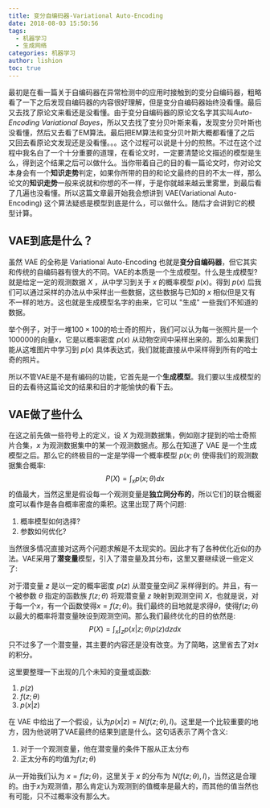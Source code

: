 ```yaml
---
title: 变分自编码器-Variational Auto-Encoding
date: 2018-08-03 15:50:56
tags:
  - 机器学习
  - 生成网络
categories: 机器学习
author: lishion
toc: true
---
```

最初是在看一篇关于自编码器在异常检测中的应用时接触到的变分自编码器，粗略看了一下之后发现自编码器的内容很好理解，但是变分自编码器始终没看懂。最后又去找了原论文来看还是没看懂。由于变分自编码器的原论文名字其实叫*Auto-Encoding  Variational Bayes*，所以又去找了变分贝叶斯来看，发现变分贝叶斯也没看懂，然后又去看了EM算法。最后把EM算法和变分贝叶斯大概都看懂了之后又回去看原论文发现还是没看懂。。。这个过程可以说是十分的煎熬。不过在这个过程中我名白了一个十分重要的道理，在看论文时，一定要清楚论文描述的模型是生么，得到这个结果之后可以做什么。当你带着自己的目的看一篇论文时，你对论文本身会有一个**知识走势**判定，如果你所带的目的和论文最终的目的不太一样，那么论文的**知识走势**一般来说就和你想的不一样，于是你就越来越云里雾里，到最后看了几遍也没看懂。所以这篇文章最开始我会想讲到 VAE(Variational Auto-Encoding) 这个算法疑惑是模型到底是什么，可以做什么。随后才会讲到它的模型计算。

## VAE到底是什么？

虽然 VAE 的全称是 Variational Auto-Encoding 也就是**变分自编码器**，但它其实和传统的自编码器有很大的不同。VAE的本质是一个生成模型。什么是生成模型? 就是给定一定的观测数据 $X$ ，从中学习到关于 $x$ 的概率模型 $p(x)$。得到 $p(x)$ 后我们可以通过采样的办法从中采样出一些数据，这些数据与已知的 $x$ 相似但是又有不一样的地方。这也就是生成模型名字的由来，它可以 "生成" 一些我们不知道的数据。

举个例子，对于一堆$100×100$的哈士奇的照片，我们可以认为每一张照片是一个100000的向量$x$，它是以概率密度 $p(x)$ 从动物空间中采样出来的。那么如果我们能从这堆图片中学习到 $p(x)$ 具体表达式，我们就能直接从中采样得到所有的哈士奇的照片。

所以不管VAE是不是有编码的功能，它首先是一个**生成模型**。我们要以生成模型的目的去看待这篇论文的结果和目的才能愉快的看下去。

## VAE做了些什么

在这之前先做一些符号上的定义，设 $X$ 为观测数据集，例如刚才提到的哈士奇照片合集，$x$ 为观测数据集中的某一个观测数据点。那么在知道了 VAE 是一个生成模型之后。那么它的终极目的一定是学得一个概率模型 $p(x;\theta)$ 使得我们的观测数据集合概率:
$$
P(X)=\int_xp(x;\theta)dx
$$
的值最大，当然这里是假设每一个观测变量是**独立同分布的**，所以它们的联合概密度可以看作是各自概率密度的乘积。这里出现了两个问题:

1. 概率模型如何选择?
2. 参数如何优化?

当然很多情况直接对这两个问题求解是不太现实的。因此才有了各种优化近似的办法。VAE采用了**潜变量**模型，引入了潜变量及其分布，这里又要继续说一些定义了:

对于潜变量 $z$ 是以一定的概率密度 $p(z)$ 从潜变量空间$Z$ 采样得到的。并且，有一个被参数 $\theta$ 指定的函数族 $f(z;\theta)$ 将观潜变量 $z$ 映射到观测空间 $X$，也就是说，对于每一个$x$，有一个函数使得$x=f(z;\theta)$。我们最终的目地就是求得$\theta$，使得$f(z;\theta)$以最大的概率将潜变量映设到观测空间。那么我们最终优化的目的依然是:
$$
P(X)=\int_x \int_z p(x|z;\theta)p(z)dzdx
$$
只不过多了一个潜变量，其主要的内容还是没有改变。为了简略，这里省去了对$x$的积分。

这里要整理一下出现的几个未知的变量或函数:

1. $p(z)$  
2. $f(z;\theta)$  
3. $p(x|z)$ 

在 VAE 中给出了一个假设，认为$p(x|z)=N(f(z;\theta),I)$。这里是一个比较重要的地方，因为他说明了VAE最终的结果到底是什么。这句话表示了两个含义:

1. 对于一个观测变量，他在潜变量的条件下服从正太分布
2. 正太分布的均值为$f(z;\theta)$

从一开始我们认为 $x=f(z;\theta)$，这里关于 $x$ 的分布为 $N(f(z;\theta),I)$，当然这是合理的。由于$x$为观测值，那么肯定认为观测到的值概率是最大的，而其他的值当然也有可能，只不过概率没有那么大。

